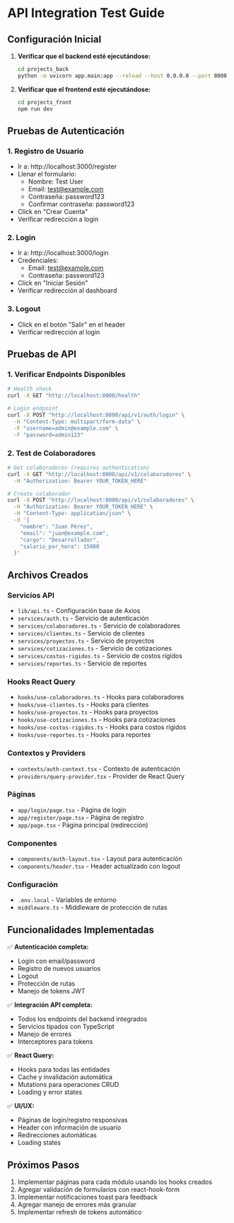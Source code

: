 # API Integration Test Guide

## Configuración Inicial

1. **Verificar que el backend esté ejecutándose:**
   ```bash
   cd projects_back
   python -m uvicorn app.main:app --reload --host 0.0.0.0 --port 8000
   ```

2. **Verificar que el frontend esté ejecutándose:**
   ```bash
   cd projects_front
   npm run dev
   ```

## Pruebas de Autenticación

### 1. Registro de Usuario
- Ir a: http://localhost:3000/register
- Llenar el formulario:
  - Nombre: Test User
  - Email: test@example.com
  - Contraseña: password123
  - Confirmar contraseña: password123
- Click en "Crear Cuenta"
- Verificar redirección a login

### 2. Login
- Ir a: http://localhost:3000/login
- Credenciales:
  - Email: test@example.com
  - Contraseña: password123
- Click en "Iniciar Sesión"
- Verificar redirección al dashboard

### 3. Logout
- Click en el botón "Salir" en el header
- Verificar redirección al login

## Pruebas de API

### 1. Verificar Endpoints Disponibles
```bash
# Health check
curl -X GET "http://localhost:8000/health"

# Login endpoint
curl -X POST "http://localhost:8000/api/v1/auth/login" \
  -H "Content-Type: multipart/form-data" \
  -F "username=admin@example.com" \
  -F "password=admin123"
```

### 2. Test de Colaboradores
```bash
# Get colaboradores (requires authentication)
curl -X GET "http://localhost:8000/api/v1/colaboradores" \
  -H "Authorization: Bearer YOUR_TOKEN_HERE"

# Create colaborador
curl -X POST "http://localhost:8000/api/v1/colaboradores" \
  -H "Authorization: Bearer YOUR_TOKEN_HERE" \
  -H "Content-Type: application/json" \
  -d '{
    "nombre": "Juan Pérez",
    "email": "juan@example.com",
    "cargo": "Desarrollador",
    "salario_por_hora": 15000
  }'
```

## Archivos Creados

### Servicios API
- `lib/api.ts` - Configuración base de Axios
- `services/auth.ts` - Servicio de autenticación
- `services/colaboradores.ts` - Servicio de colaboradores
- `services/clientes.ts` - Servicio de clientes
- `services/proyectos.ts` - Servicio de proyectos
- `services/cotizaciones.ts` - Servicio de cotizaciones
- `services/costos-rigidos.ts` - Servicio de costos rígidos
- `services/reportes.ts` - Servicio de reportes

### Hooks React Query
- `hooks/use-colaboradores.ts` - Hooks para colaboradores
- `hooks/use-clientes.ts` - Hooks para clientes
- `hooks/use-proyectos.ts` - Hooks para proyectos
- `hooks/use-cotizaciones.ts` - Hooks para cotizaciones
- `hooks/use-costos-rigidos.ts` - Hooks para costos rígidos
- `hooks/use-reportes.ts` - Hooks para reportes

### Contextos y Providers
- `contexts/auth-context.tsx` - Contexto de autenticación
- `providers/query-provider.tsx` - Provider de React Query

### Páginas
- `app/login/page.tsx` - Página de login
- `app/register/page.tsx` - Página de registro
- `app/page.tsx` - Página principal (redirección)

### Componentes
- `components/auth-layout.tsx` - Layout para autenticación
- `components/header.tsx` - Header actualizado con logout

### Configuración
- `.env.local` - Variables de entorno
- `middleware.ts` - Middleware de protección de rutas

## Funcionalidades Implementadas

✅ **Autenticación completa:**
- Login con email/password
- Registro de nuevos usuarios
- Logout
- Protección de rutas
- Manejo de tokens JWT

✅ **Integración API completa:**
- Todos los endpoints del backend integrados
- Servicios tipados con TypeScript
- Manejo de errores
- Interceptores para tokens

✅ **React Query:**
- Hooks para todas las entidades
- Cache y invalidación automática
- Mutations para operaciones CRUD
- Loading y error states

✅ **UI/UX:**
- Páginas de login/registro responsivas
- Header con información de usuario
- Redirecciones automáticas
- Loading states

## Próximos Pasos

1. Implementar páginas para cada módulo usando los hooks creados
2. Agregar validación de formularios con react-hook-form
3. Implementar notificaciones toast para feedback
4. Agregar manejo de errores más granular
5. Implementar refresh de tokens automático
